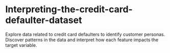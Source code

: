 # Interpreting-the-credit-card-defaulter-dataset
Explore data related to credit card defaulters to identify customer personas. Discover patterns in the data and interpret how each feature impacts the target variable.
